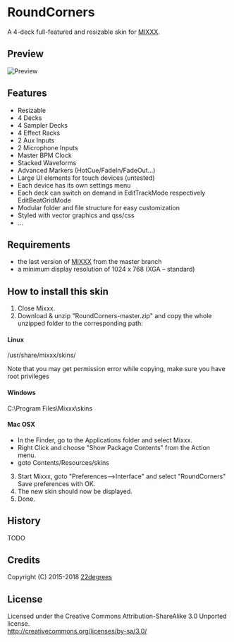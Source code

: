 # RoundCorners
A 4-deck full-featured and resizable skin for [MIXXX](https://github.com/mixxxdj/mixxx).

## Preview
![Preview](https://user-images.githubusercontent.com/1731355/31903926-04d6785e-b82a-11e7-8a9b-e641e325bf76.jpg)

## Features
- Resizable
- 4 Decks
- 4 Sampler Decks
- 4 Effect Racks
- 2 Aux Inputs
- 2 Microphone Inputs
- Master BPM Clock
- Stacked Waveforms
- Advanced Markers (HotCue/FadeIn/FadeOut...)
- Large UI elements for touch devices (untested)
- Each device has its own settings menu
- Each deck can switch on demand in EditTrackMode respectively EditBeatGridMode
- Modular folder and file structure for easy customization
- Styled with vector graphics and qss/css
- ...

## Requirements
- the last version of [MIXXX](https://github.com/mixxxdj/mixxx) from the master branch
- a minimum display resolution of 1024 x 768 (XGA – standard)

## How to install this skin
1. Close Mixxx.
2. Download & unzip "RoundCorners-master.zip" and copy the whole unzipped folder to the corresponding path:

#### Linux
/usr/share/mixxx/skins/

Note that you may get permission error while copying,
make sure you have root privileges

#### Windows
C:\Program Files\Mixxx\skins

#### Mac OSX
- In the Finder, go to the Applications folder and select Mixxx.
- Right Click and choose "Show Package Contents" from the Action menu.
- goto Contents/Resources/skins


3. Start Mixxx, goto "Preferences-->Interface" and select "RoundCorners"
   Save preferences with OK.
4. The new skin should now be displayed.
5. Done.

## History
TODO

## Credits
Copyright (C) 2015-2018 [22degrees](https://github.com/22degrees)

## License
Licensed under the Creative Commons Attribution-ShareAlike 3.0 Unported license.  
http://creativecommons.org/licenses/by-sa/3.0/
